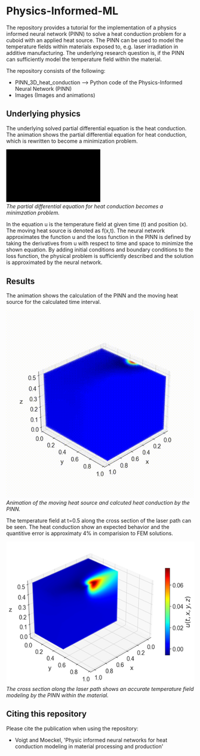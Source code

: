 # Physics-Informed-ML
The repository provides a tutorial for the implementation of a physics informed neural network (PINN) to solve a heat conduction problem for a cuboid with an applied heat source. The PINN can be used to model the temperature fields within materials exposed to, e.g. laser irradiation in additive manufacturing. The underlying research question is, if the PINN can sufficiently model the temperature field within the material. 

The repository consists of the following:
- PINN_3D_heat_conduction --> Python code of the Physics-Informed Neural Network (PINN)
- Images (Images and animations)

## Underlying physics
The underlying solved partial differential equation is the heat conduction. The animation shows the partial differential equation for heat conduction, which is rewritten to become a minimization problem.

<p>
  <img src='Images/Video_manim_PDE_Heat.gif' width=50% height=50% />
  <br>
  <em>The partial differential equation for heat conduction becomes a minimzation problem.</em>
</p>

In the equation u is the temperature field at given time (t) and position (x). The moving heat source is denoted as f(x,t). 
The neural network approximates the function u and the loss function in the PINN is defined by taking the derivatives from u with respect to time and space to minimize the shown equation. By adding initial conditions and boundary conditions to the loss function, the physical problem is sufficiently described and the solution is approximated by the neural network. 

## Results
The animation shows the calculation of the PINN and the moving heat source for the calculated time interval. 

<p>
  <img src='Images/Video_3D.gif'/>
  <br>
  <em>Animation of the moving heat source and calcuted heat conduction by the PINN.</em>
</p>

The temperature field at t=0.5 along the cross section of the laser path can be seen. The heat conduction show an expected behavior and the quantitive error is approximaty 4% in comparision to FEM solutions. 

<p>
  <img src='Images/PINN_simulation_cross_section.png'/>
  <br>
  <em>The cross section along the laser path shows an accurate temperature field modeling by the PINN within the material.</em>
</p>

## Citing this repository
Please cite the publication when using the repository:
- Voigt and Moeckel, 'Physic informed neural networks for heat conduction modeling in material processing and production'

